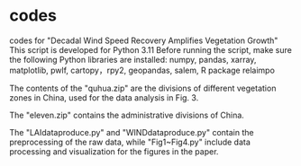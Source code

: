 # codes
codes for "Decadal Wind Speed Recovery Amplifies Vegetation Growth"
This script is developed for Python 3.11
Before running the script, make sure the following Python libraries are installed:
numpy, pandas, xarray, matplotlib, pwlf, cartopy，rpy2, geopandas, salem, R package relaimpo

The contents of the "quhua.zip" are the divisions of different vegetation zones in China, used for the data analysis in Fig. 3.

The "eleven.zip" contains the administrative divisions of China.

The "LAIdataproduce.py" and "WINDdataproduce.py"  contain the preprocessing of the raw data, while "Fig1~Fig4.py" include data processing and visualization for the figures in the paper.
